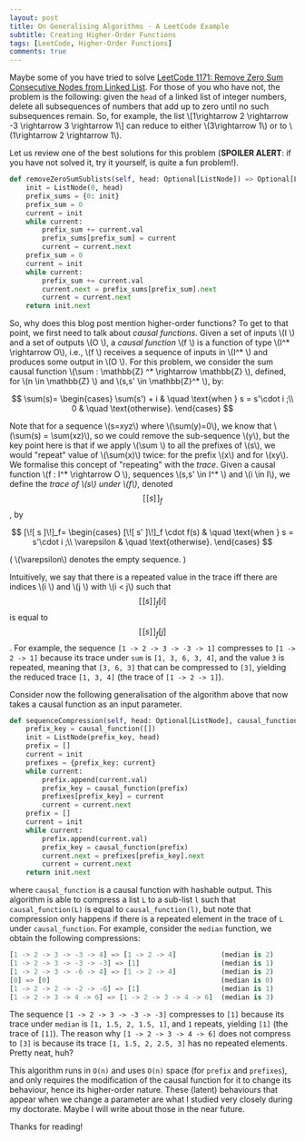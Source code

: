 ```yaml
---
layout: post
title: On Generalising Algorithms - A LeetCode Example
subtitle: Creating Higher-Order Functions
tags: [LeetCode, Higher-Order Functions]
comments: true
---
```

Maybe some of you have tried to solve [LeetCode 1171: Remove Zero Sum Consecutive Nodes from Linked List](https://leetcode.com/problems/remove-zero-sum-consecutive-nodes-from-linked-list/). For those of you who have not, the problem is the following: given the `head` of a linked list of integer numbers, delete all subsequences of numbers that add up to zero until no such subsequences remain. So, for example, the list 
\\[1\rightarrow 2 \rightarrow -3 \rightarrow 3 \rightarrow 1\\] can reduce to either \\(3\rightarrow 1\\) or to \\(1\rightarrow 2 \rightarrow 1\\).

Let us review one of the best solutions for this problem (**SPOILER ALERT**: if you have not solved it, try it yourself, is quite a fun problem!).

```python
def removeZeroSumSublists(self, head: Optional[ListNode]) => Optional[ListNode]:
    init = ListNode(0, head) 
    prefix_sums = {0: init}
    prefix_sum = 0
    current = init
    while current:
        prefix_sum += current.val
        prefix_sums[prefix_sum] = current
        current = current.next
    prefix_sum = 0
    current = init
    while current:
        prefix_sum += current.val
        current.next = prefix_sums[prefix_sum].next
        current = current.next
    return init.next
```

So, why does this blog post mention higher-order functions? To get to that point, we first need to talk about *causal functions*. Given a set of inputs \\(I \\) and a set of outputs \\(O \\), a *causal function* \\(f \\) is a function of type \\(I^* \rightarrow O\\), i.e., \\(f \\) receives a sequence of inputs in \\(I^* \\) and produces some output in \\(O \\). For this problem, we consider the sum causal function 
\\(\sum : \mathbb{Z} ^* \rightarrow \mathbb{Z} \\), defined, for \\(n \in \mathbb{Z} \\) and \\(s,s' \in \mathbb{Z}^* \\), by: 

$$
\sum(s)=
\begin{cases}
\sum(s') + i & \quad \text{when } s = s'\cdot i  ;\\ 
0 & \quad \text{otherwise}.
\end{cases}
$$

Note that for a sequence \\(s=xyz\\) where \\(\sum(y)=0\\), we know that \\(\sum(s) = \sum(xz)\\), so we could remove the sub-sequence \\(y\\), but the key point here is that if we apply \\(\sum \\) to all the prefixes of \\(s\\), we would "repeat" value of \\(\sum(x)\\) twice: for the prefix \\(x\\) and for \\(xy\\). We formalise this concept of "repeating" with the *trace*. Given a causal function 
\\(f : I^* \rightarrow O \\), sequences \\(s,s' \in I^* \\) and \\(i \in I\\), we define the *trace of \\(s\\) under \\(f\\)*, denoted 
$$ [\![ s ]\!]_f $$, by

$$
[\![ s ]\!]_f=
\begin{cases}
[\![ s' ]\!]_f \cdot f(s) & \quad \text{when } s =  s'\cdot i ;\\ 
\varepsilon & \quad \text{otherwise}.
\end{cases}
$$

( \\(\varepsilon\\) denotes the empty sequence. )

Intuitively, we say that there is a repeated value in the trace iff there are indices \\(i \\) and \\(j \\) with \\(i \< j\\) such that $$ [\![ s ]\!]_f[i] $$ is equal to $$ [\![ s ]\!]_f[j] $$. For example, the sequence `[1 -> 2 -> 3 -> -3 -> 1]` compresses to `[1 -> 2 -> 1]` because its trace under `sum` is `[1, 3, 6, 3, 4]`, and the value `3` is repeated, meaning that `[3, 6, 3]` that can be compressed to `[3]`, yielding the reduced trace `[1, 3, 4]` (the trace of `[1 -> 2 -> 1]`).

Consider now the following generalisation of the algorithm above that now takes a causal function as an input parameter.

```python
def sequenceCompression(self, head: Optional[ListNode], causal_function) => Optional[ListNode]:
    prefix_key = causal_function([])
    init = ListNode(prefix_key, head)
    prefix = []
    current = init
    prefixes = {prefix_key: current}
    while current:
        prefix.append(current.val)
        prefix_key = causal_function(prefix)  
        prefixes[prefix_key] = current
        current = current.next
    prefix = []
    current = init
    while current:
        prefix.append(current.val)
        prefix_key = causal_function(prefix)
        current.next = prefixes[prefix_key].next
        current = current.next
    return init.next
```

where `causal_function` is a causal function with hashable output. This algorithm is able to compress a list `L` to a sub-list `l` such that `causal_function(L)` is equal to `causal_function(l)`, but note that compression only happens if there is a repeated element in the trace of `L` under `causal_function`. For example, consider the `median` function, we obtain the following compressions:

```python
[1 -> 2 -> 3 -> -3 -> 4] => [1 -> 2 -> 4]           (median is 2)
[1 -> 2 -> 3 -> -3 -> -3] => [1]                    (median is 1)
[1 -> 2 -> 3 -> -6 -> 4] => [1 -> 2 -> 4]           (median is 2)
[0] => [0]                                          (median is 0)
[1 -> 2 -> 2 -> -2 -> -6] => [1]                    (median is 1)
[1 -> 2 -> 3 -> 4 -> 6] => [1 -> 2 -> 3 -> 4 -> 6]  (median is 3)
```
The sequence `[1 -> 2 -> 3 -> -3 -> -3]` compresses to `[1]` because its trace under `median` is `[1, 1.5, 2, 1.5, 1]`, and `1` repeats, yielding `[1]` (the trace of `[1]`). The reason why `[1 -> 2 -> 3 -> 4 -> 6]` does not compress to `[3]` is because its trace `[1, 1.5, 2, 2.5, 3]` has no repeated elements. Pretty neat, huh?

This algorithm runs in `O(n)` and uses `O(n)` space (for `prefix` and `prefixes`), and only requires the modification of the causal function for it to change its behaviour, hence its higher-order nature. These (latent) behaviours that appear when we change a parameter are what I studied very closely during my doctorate. Maybe I will write about those in the near future.

Thanks for reading!
